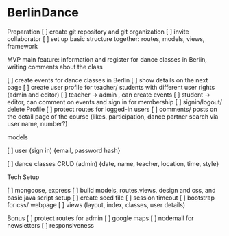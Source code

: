 # BerlinDance
Preparation
[ ] create git repository and git organization
[ ] invite collaborator
[ ] set up basic structure together: routes, models, views, framework

MVP 
main feature: information and register for dance classes in Berlin, writing comments about the class

[ ] create events for dance classes in Berlin
[ ] show details on the next page
[ ] create user profile for teacher/ students with different user rights (admin and editor)
[ ] teacher -> admin , can create events
[ ] student -> editor, can comment on events and sign in for membership
[ ] signin/logout/ delete Profile 
[ ] protect routes for logged-in users
[ ] comments/ posts on the detail page of the course (likes, participation, dance partner search via user name, number?)

models

[ ] user (sign in) {email, password hash}

[ ] dance classes CRUD (admin) {date, name, teacher, location, time, style}

Tech Setup

[ ] mongoose, express
[ ] build models, routes,views, design and css, and basic java script setup
[ ] create seed file
[ ] session timeout
[ ] bootstrap for css/ webpage
[ ] views (layout, index, classes, user details)

Bonus
[ ] protect routes for admin
[ ] google maps
[ ] nodemail for newsletters
[ ] responsiveness
